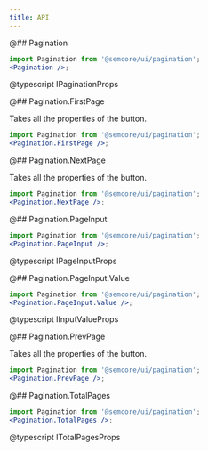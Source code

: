 ```yaml
---
title: API
---
```


@## Pagination

```jsx
import Pagination from '@semcore/ui/pagination';
<Pagination />;
```

@typescript IPaginationProps

@## Pagination.FirstPage

Takes all the properties of the button.

```jsx
import Pagination from '@semcore/ui/pagination';
<Pagination.FirstPage />;
```

@## Pagination.NextPage

Takes all the properties of the button.

```jsx
import Pagination from '@semcore/ui/pagination';
<Pagination.NextPage />;
```

@## Pagination.PageInput

```jsx
import Pagination from '@semcore/ui/pagination';
<Pagination.PageInput />;
```

@typescript IPageInputProps

@## Pagination.PageInput.Value

```jsx
import Pagination from '@semcore/ui/pagination';
<Pagination.PageInput.Value />;
```

@typescript IInputValueProps

@## Pagination.PrevPage

Takes all the properties of the button.

```jsx
import Pagination from '@semcore/ui/pagination';
<Pagination.PrevPage />;
```

@## Pagination.TotalPages

```jsx
import Pagination from '@semcore/ui/pagination';
<Pagination.TotalPages />;
```

@typescript ITotalPagesProps
